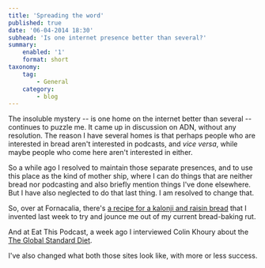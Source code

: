 ```yaml
---
title: 'Spreading the word'
published: true
date: '06-04-2014 18:30'
subhead: 'Is one internet presence better than several?'
summary:
    enabled: '1'
    format: short
taxonomy:
    tag:
        - General
    category:
        - blog
---
```


The insoluble mystery -- is one home on the internet better than several -- continues to puzzle me. It came up in discussion on ADN, without any resolution. The reason I have several homes is that perhaps people who are interested in bread aren't interested in podcasts, and _vice versa_, while maybe people who come here aren't interested in either.

So a while ago I resolved to maintain those separate presences, and to use this place as the kind of mother ship, where I can do things that are neither bread nor podcasting and also briefly mention things I've done elsewhere. But I have also neglected to do that last thing. I am resolved to change that.

So, over at Fornacalia, there's [a recipe for a kalonji and raisin bread](http://www.fornacalia.com/2014/another-kalonji-bread-to-bump-me-out-of-my-rut/) that I invented last week to try and jounce me out of my current bread-baking rut. 

And at Eat This Podcast, a week ago I interviewed Colin Khoury about the [The Global Standard Diet](http://www.eatthispodcast.com/the-global-standard-diet/).

I've also changed what both those sites look like, with more or less success.